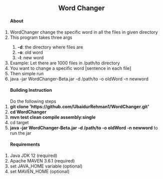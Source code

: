 <h2 align="center">Word Changer</h2>

<ol>
	<h4>About</h4>
	<li>WordChanger change the specific word in all the files in given directory</li>
	<li>This program takes three args</li>
	<ol>
		<li><strong>-d</strong>: the directory where files are</li>
		<li><strong>-o</strong>: old word</li>
		<li><strong>-l</strong>: new word</li>
	</ol>
	<li>Example: Let there are 1000 files in /path/to directory</li>
	<li>You want to change a specific word [sentence in each file]</li>
	<li>Then simple run</li>
	<li>java -jar WordChanger-Beta.jar -d /path/to -o oldWord -n newword</li>
</ol>
<ol>
	<h4>Building Instruction</h4>
	Do the following steps
	<li><strong>git clone 'https://github.com/UbaidurRehman1/WordChanger.git'</strong></li>
	<li><strong>cd WordChanger</strong></li>
	<li><strong>mvn test clean compile assembly:single</strong></li>
	<li>cd target</li>
	<li><strong>java -jar  WordChanger-Beta.jar -d /path/to -o oldWord -n newword</strong> to run the jar</li>
</ol>
<ol>
	<h4>Requirements</h4>
	<li>Java JDK 12 (required)</li>
	<li>Apache MAVEN 3.6.1 (required)</li>
	<li>set JAVA_HOME variable (optional)</li>
	<li>set MAVEN_HOME (optional)</li>
</ol>
